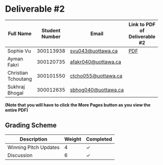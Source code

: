 # Deliverable #2

| Full Name | Student Number | Email | Link to PDF of Deliverable #2 |
|------|------|------|------|
| Sophie Vu | 300113938| svu043@uottawa.ca | [PDF](https://github.com/vusophie/SEG4105_term_project/blob/deli2_sophie_300113938/SEG4105%20-%20Deliverable%20%232-1.pdf) |
| Ayman Fakri | 300120735 | afakr040@uottawa.ca|
| Christian Tchoutang | 300101550 | ctcho055@uottawa.ca |
| Sukhraj Bhogal | 300012635 | sbhog040@uottawa.ca |

**(Note that you will have to click the More Pages button as you view the entire PDF)**


## Grading Scheme

| Description | Weight | Completed | 
|------|------|------|
| Winning Pitch Updates | 4 | &check; |
| Discussion  | 6 | &check; |
